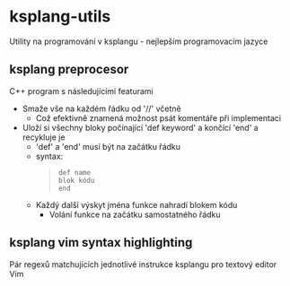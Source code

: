 # ksplang-utils
Utility na programování v ksplangu - nejlepším programovacím jazyce

## ksplang preprocesor
C++ program s následujícími featurami
- Smaže vše na každém řádku od '//' včetně
    - Což efektivně znamená možnost psát komentáře při implementaci
- Uloží si všechny bloky počínající 'def keyword' a končící 'end' a recykluje je
    - 'def' a 'end' musí být na začátku řádku
    - syntax: 
        > `def name`\
        > `blok kódu`\
        > `end`
    - Každý další výskyt jména funkce nahradí blokem kódu
        - Volání funkce na začátku samostatného řádku

## ksplang vim syntax highlighting
Pár regexů matchujících jednotlivé instrukce ksplangu pro textový editor Vim
